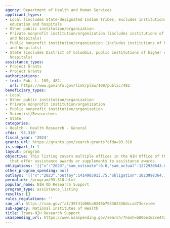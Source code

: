 ```yaml
---
agency: Department of Health and Human Services
applicant_types:
- Local (includes State-designated Indian Tribes, excludes institutions of higher
  education and hospitals
- Other public institution/organization
- Private nonprofit institution/organization (includes institutions of higher education
  and hospitals)
- Public nonprofit institution/organization (includes institutions of higher education
  and hospitals)
- State (includes District of Columbia, public institutions of higher education and
  hospitals)
assistance_types:
- Project Grants
- Project Grants
authorizations:
- text: Pub. L. 109, 482.
  url: https://www.govinfo.gov/link/plaw/109/public/482
beneficiary_types:
- Local
- Other public institution/organization
- Private nonprofit institution/organization
- Public nonprofit institution/organization
- Scientist/Researchers
- State
categories:
- Health - Health Research - General
cfda: '93.310'
fiscal_year: '2024'
grants_url: https://grants.gov/search-grants?cfda=93.310
is_subpart_f: 1
layout: program
objective: This listing covers multiple offices in the NIH Office of the Director
  that offer assistance awards or supplements to assistance awards.
obligations: '[{"x":"2023","sam_estimate":0.0,"sam_actual":1272930643.0,"usa_spending_actual":1938067516.66},{"x":"2024","sam_estimate":0.0,"sam_actual":1179812297.0,"usa_spending_actual":1445660595.82},{"x":"2025","sam_estimate":0.0,"sam_actual":1230000000.0,"usa_spending_actual":54331044.49}]'
other_program_spending: null
outlays: '[{"x":"2023","outlay":1414985013.75,"obligation":1023998364.71},{"x":"2024","outlay":937474092.26,"obligation":361185851.44},{"x":"2025","outlay":2960535.86,"obligation":2803336.48}]'
permalink: /program/93.310.html
popular_name: NIH OD Research Support
program_type: assistance_listing
results: []
rules_regulations: ''
sam_url: https://sam.gov/fal/39f41d06ba8348b793362436dccad73e/view
sub-agency: National Institutes of Health
title: Trans-NIH Research Support
usaspending_url: https://www.usaspending.gov/search/?hash=b806e162ce442ad6913d2e055abfbeb9
---
```

